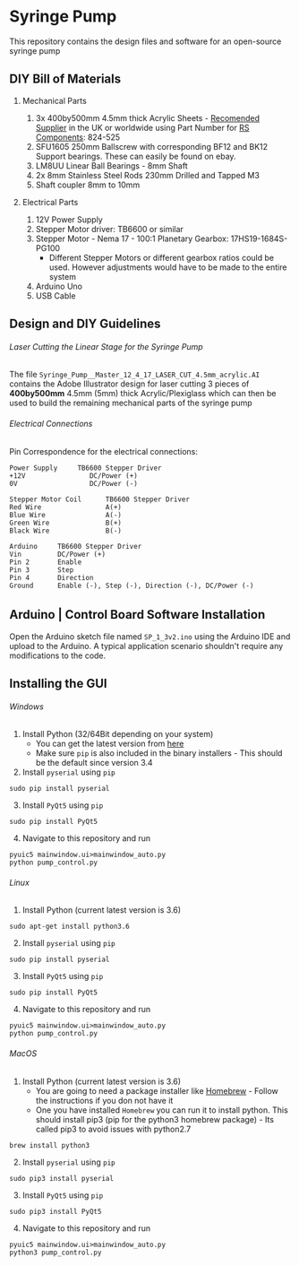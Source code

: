 # Syringe Pump
This repository contains the design files and software for an open-source syringe pump

## DIY Bill of Materials
1. Mechanical Parts
    1. 3x 400by500mm 4.5mm thick Acrylic Sheets - [Recomended Supplier](http://uk.rs-online.com/web/p/solid-plastic-sheets/0824525/) in the UK or worldwide using Part Number for [RS Components](http://rs-online.com): 824-525
    2. SFU1605 250mm Ballscrew with corresponding BF12 and BK12 Support bearings. These can easily be found on ebay.
    3. LM8UU Linear Ball Bearings - 8mm Shaft
    4. 2x 8mm Stainless Steel Rods 230mm Drilled and Tapped M3
    5. Shaft coupler 8mm to 10mm
    
2. Electrical Parts
    1. 12V Power Supply
    2. Stepper Motor driver: TB6600 or similar
    4. Stepper Motor - Nema 17 - 100:1 Planetary Gearbox: 17HS19-1684S-PG100
        * Different Stepper Motors or different gearbox ratios could be used. However adjustments would have to be made to the entire system
    5. Arduino Uno
    6. USB Cable


## Design and DIY Guidelines
###### Laser Cutting the Linear Stage for the Syringe Pump
The file `Syringe_Pump__Master_12_4_17_LASER_CUT_4.5mm_acrylic.AI` contains the Adobe Illustrator design for laser cutting 3 pieces of **400by500mm** 4.5mm (5mm) thick Acrylic/Plexiglass which can then be used to build the remaining mechanical parts of the syringe pump

###### Electrical Connections

Pin Correspondence for the electrical connections:
```
Power Supply     TB6600 Stepper Driver
+12V                DC/Power (+)
0V                  DC/Power (-)
```
```
Stepper Motor Coil      TB6600 Stepper Driver
Red Wire                A(+)
Blue Wire               A(-)
Green Wire              B(+)
Black Wire              B(-)
```
```
Arduino     TB6600 Stepper Driver
Vin         DC/Power (+)
Pin 2       Enable
Pin 3       Step
Pin 4       Direction
Ground      Enable (-), Step (-), Direction (-), DC/Power (-)
```


###### 

## Arduino | Control Board Software Installation
Open the Arduino sketch file named `SP_1_3v2.ino` using the Arduino IDE and upload to the Arduino. A typical application scenario shouldn't require any modifications to the code.

## Installing the GUI
###### Windows
1. Install Python (32/64Bit depending on your system)
   * You can get the latest version from [here](https://www.python.org/downloads/windows/)
   * Make sure `pip` is also included in the binary installers - This should be the default since version 3.4
2. Install `pyserial` using `pip`
```
sudo pip install pyserial
```
3. Install `PyQt5` using `pip`
```
sudo pip install PyQt5
```
4. Navigate to this repository and run
```
pyuic5 mainwindow.ui>mainwindow_auto.py
python pump_control.py
```

###### Linux
1. Install Python (current latest version is 3.6)
```
sudo apt-get install python3.6
```

2. Install `pyserial` using `pip`
```
sudo pip install pyserial
```
3. Install `PyQt5` using `pip`
```
sudo pip install PyQt5
```
4. Navigate to this repository and run
```
pyuic5 mainwindow.ui>mainwindow_auto.py
python pump_control.py
```

###### MacOS
1. Install Python (current latest version is 3.6)
    * You are going to need a package installer like [Homebrew](https://brew.sh) - Follow the instructions if you don not have it
    * One you have installed `Homebrew` you can run it to install python. This should install pip3 (pip for the python3 homebrew package) - Its called pip3 to avoid issues with python2.7
  ```
  brew install python3
  ```
    
2. Install `pyserial` using `pip`
```
sudo pip3 install pyserial
```
3. Install `PyQt5` using `pip`
```
sudo pip3 install PyQt5
```
4. Navigate to this repository and run
```
pyuic5 mainwindow.ui>mainwindow_auto.py
python3 pump_control.py
```
